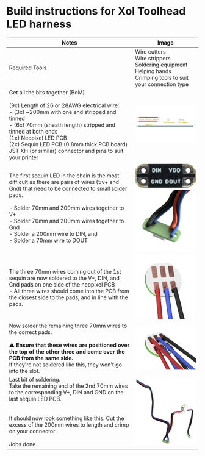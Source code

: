 # Build instructions for Xol Toolhead LED harness

| Notes                                                                                                                                                                                                                                                                               | Image                                                                   |
| ----------------------------------------------------------------------------------------------------------------------------------------------------------------------------------------------------------------------------------------------------------------------------------- | ----------------------------------------------------------------------- |
| Required Tools                                                                                                                                                                                                                                                                      | Wire cutters<br/>Wire strippers<br/>Soldering equipment<br/>Helping hands<br/>Crimping tools to suit your connection type                                                                        |
| Get all the bits together (BoM) <br/><br/>(9x) Length of 26 or 28AWG electrical wire:<br/>- (3x) ~200mm with one end stripped and tinned<br/>- (6x) 70mm (sheath length) stripped and tinned at both ends<br/>(1x) Neopixel LED PCB<br/>(2x) Sequin LED PCB (0.8mm thick PCB board)<br/>JST XH (or similar) connector and pins to suit your printer | <img src='assets/images/led_harness/led_harness_parts.png' width=400 /> |
|	The first sequin LED in the chain is the most difficult as there are pairs of wires (5v+ and Gnd) that need to be connected to small solder pads.<br/><br/>- Solder 70mm and 200mm wires together to V+<br/>- Solder 70mm and 200mm wires together to Gnd<br/>- Solder a 200mm wire to DIN, and<br/>- Solder a 70mm wire to DOUT	|	<img src='assets/images/led_harness/led_back.png' width=200 /><br/><img src='assets/images/led_harness/leds_1st_sequin_alt.png' width=200 />|
| The three 70mm wires coming out of the 1st sequin are now soldered to the V+, DIN, and Gnd pads on one side of the neopixel PCB <br/>- All three wires should come into the PCB from the closest side to the pads, and in line with the pads.	|	<img src='assets/images/led_harness/neopixel_side1.png' width=200 />|
| Now solder the remaining three 70mm wires to the correct pads.<br/><br/>⚠️ **Ensure that these wires are positioned over the top of the other three and come over the PCB from the same side.**<br/>If they're not soldered like this, they won't go into the slot.	|	<img src='assets/images/led_harness/neopixel_side2.png' width=200 />|
| Last bit of soldering.<br/>Take the remaining end of the 2nd 70mm wires to the corresponding V+, DIN and GND on the last sequin LED PCB.<br/><br/><br/>It should now look something like this. Cut the excess of the 200mm wires to length and crimp on your connector.<br/><br/>Jobs done.	|	<img src='assets/images/led_harness/led_harness_assembled.png' width=200 />|

